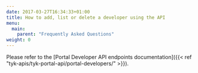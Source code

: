```yaml
---
date: 2017-03-27T16:34:33+01:00
title: How to add, list or delete a developer using the API
menu:
  main:
    parent: "Frequently Asked Questions"
weight: 0 
---
```


Please refer to the [Portal Developer API endpoints documentation]({{< ref "tyk-apis/tyk-portal-api/portal-developers/" >}}).



